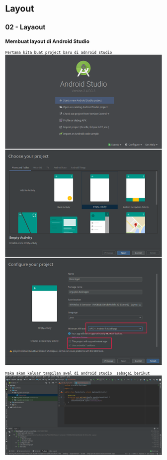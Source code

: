 # Layout

## 02 - Layaout

### Membuat layout di Android Studio

`Pertama kita buat project baru di adnroid studio`
![](img/start.png)
![](img/start1.png)
![](img/start2.png)

`Maka akan keluar tampilan awal di android studio  sebagai berikut`
![](img/tamp1.png)

